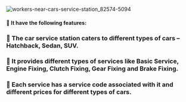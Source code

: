 ![workers-near-cars-service-station_82574-5094](https://github.com/Sowndarya9920/CarServiceStation/assets/112794922/9b0c5c43-5dd2-40b0-897a-ccf2213968ed) 
#### :white_flower: It have the following features:
### :car: The car service station caters to different types of cars – Hatchback, Sedan, SUV.
### :car: It provides different types of services like Basic Service, Engine Fixing, Clutch Fixing, Gear Fixing and Brake Fixing.
### :car: Each service has a service code associated with it and different prices for different types of cars.

